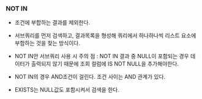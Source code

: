 ### NOT IN

- 조건에 부합하는 결과를 제외한다.

- 서브쿼리를 먼저 검색하고, 결과목록을 형성해 쿼리에서 하나하나씩 리스트 요소에 부합하는 것을 찾는 방식이다.

-  NOT IN안 서브쿼리 사용 시 주의 점 : NOT IN 결과 중 NULL이 포함되는 경우 데이터가 출력되지 않기 때문에 조회 컬럼에 IS NOT NULL을 추가해야한다.

- NOT IN의 경우 AND조건이 걸린다. 조건 사이는 AND 관계가 있다.

- EXISTS는 NULL값도 포함시켜서 검색을 한다.